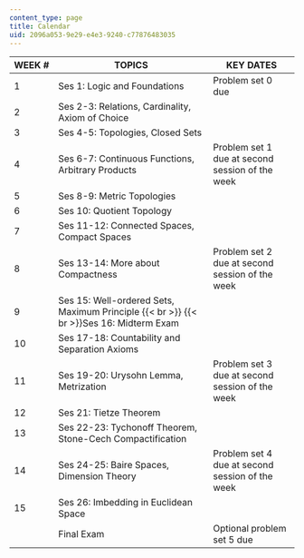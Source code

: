 ```yaml
---
content_type: page
title: Calendar
uid: 2096a053-9e29-e4e3-9240-c77876483035
---
```


| WEEK # | TOPICS | KEY DATES |
| --- | --- | --- |
| 1 | Ses 1: Logic and Foundations | Problem set 0 due |
| 2 | Ses 2-3: Relations, Cardinality, Axiom of Choice |  |
| 3 | Ses 4-5: Topologies, Closed Sets |  |
| 4 | Ses 6-7: Continuous Functions, Arbitrary Products | Problem set 1 due at second session of the week |
| 5 | Ses 8-9: Metric Topologies |  |
| 6 | Ses 10: Quotient Topology |  |
| 7 | Ses 11-12: Connected Spaces, Compact Spaces |  |
| 8 | Ses 13-14: More about Compactness | Problem set 2 due at second session of the week |
| 9 | Ses 15: Well-ordered Sets, Maximum Principle  {{< br >}}  {{< br >}}Ses 16: Midterm Exam |  |
| 10 | Ses 17-18: Countability and Separation Axioms |  |
| 11 | Ses 19-20: Urysohn Lemma, Metrization | Problem set 3 due at second session of the week |
| 12 | Ses 21: Tietze Theorem |  |
| 13 | Ses 22-23: Tychonoff Theorem, Stone-Cech Compactification |  |
| 14 | Ses 24-25: Baire Spaces, Dimension Theory | Problem set 4 due at second session of the week |
| 15 | Ses 26: Imbedding in Euclidean Space |  |
|  | Final Exam | Optional problem set 5 due